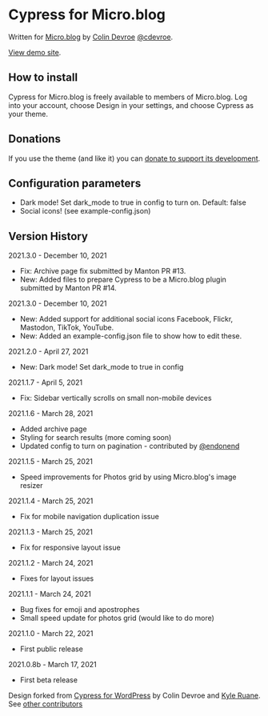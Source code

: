 # Cypress for Micro.blog

Written for [Micro.blog](https://micro.blog) by [Colin Devroe](http://cdevroe.com) [@cdevroe](https://micro.blog/cdevroe).

[View demo site](http://cypress.micro.blog).

## How to install

Cypress for Micro.blog is freely available to members of Micro.blog. Log into your account, choose Design in your settings, and choose Cypress as your theme.

## Donations

 If you use the theme (and like it) you can [donate to support its development](http://cdevroe.com/donate).

 ## Configuration parameters

 - Dark mode! Set dark_mode to true in config to turn on. Default: false
 - Social icons! (see example-config.json)

## Version History

2021.3.0 - December 10, 2021

- Fix: Archive page fix submitted by Manton PR #13.
- New: Added files to prepare Cypress to be a Micro.blog plugin submitted by Manton PR #14.

2021.3.0 - December 10, 2021

- New: Added support for additional social icons Facebook, Flickr, Mastodon, TikTok, YouTube.
- New: Added an example-config.json file to show how to edit these.

2021.2.0 - April 27, 2021

- New: Dark mode! Set dark_mode to true in config

2021.1.7 - April 5, 2021

- Fix: Sidebar vertically scrolls on small non-mobile devices

2021.1.6 - March 28, 2021

- Added archive page
- Styling for search results (more coming soon)
- Updated config to turn on pagination - contributed by [@endonend](https://github.com/endonend)

2021.1.5 - March 25, 2021

- Speed improvements for Photos grid by using Micro.blog's image resizer

2021.1.4 - March 25, 2021

- Fix for mobile navigation duplication issue

2021.1.3 - March 25, 2021

- Fix for responsive layout issue

2021.1.2 - March 24, 2021

- Fixes for layout issues

2021.1.1 - March 24, 2021

- Bug fixes for emoji and apostrophes
- Small speed update for photos grid (would like to do more)

2021.1.0 - March 22, 2021

- First public release

2021.0.8b - March 17, 2021

- First beta release


Design forked from [Cypress for WordPress](http://cdevroe.com/projects/cypress) by Colin Devroe and [Kyle Ruane](http://kyleruane.com/). See [other contributors](https://github.com/cdevroe/cypress-microblog/graphs/contributors)